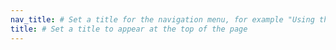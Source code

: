 ```yaml
---
nav_title: # Set a title for the navigation menu, for example "Using the example-name plugin"
title: # Set a title to appear at the top of the page
---
```

<!-- Describe how to use your plugin -->